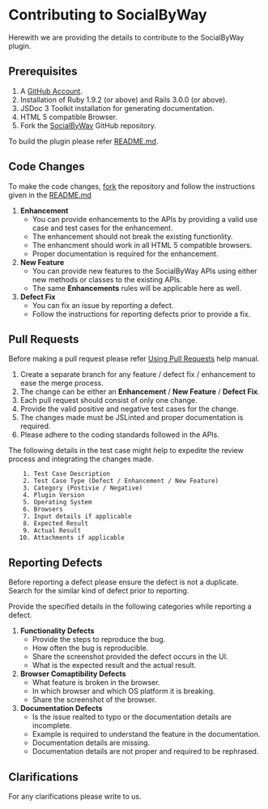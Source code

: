 Contributing to SocialByWay
=================================

Herewith we are providing the details to contribute to the SocialByWay plugin. 

Prerequisites 
------------
   1. A [GitHub Account](https://github.com/signup/free "Sign up For Git Account").
   2. Installation of Ruby 1.9.2 (or above) and Rails 3.0.0 (or above).
   3. JSDoc 3 Toolkit installation for generating documentation.
   4. HTML 5 compatible Browser.
   5. Fork the [SocialByWay](https://github.com/Imaginea/SocialByWay "Fork the SocialByWay plugin") GitHub repository.

To build the plugin please refer [README.md](https://github.com/Imaginea/SocialByWay/blob/master/README.md "ReadMe File").

Code Changes
------------
To make the code changes, [fork](https://github.com/Imaginea/SocialByWay "Fork the SocialByWay plugin") the repository and follow the instructions given in the [README.md](https://github.com/Imaginea/SocialByWay/blob/master/README.md "ReadMe File")

1. **Enhancement**
    * You can provide enhancements to the APIs by providing a valid use case and test cases for the enhancement.
    * The enhancement should not break the existing functionlity.
    * The enhancment should work in all HTML 5 compatible browsers. 
    * Proper documentation is required for the enhancement.
2. **New Feature**
    * You can provide new features to the SocialByWay APIs using either new methods or classes to the existing APIs.
    * The same **Enhancements** rules will be applicable here as well.
3. **Defect Fix**
    * You can fix an issue by reporting a defect. 
    * Follow the instructions for reporting defects prior to provide a fix. 

Pull Requests
------------
Before making a pull request please refer [Using Pull Requests](https://help.github.com/articles/using-pull-requests "Using Pull Requests") help manual.

1. Create a separate branch for any feature / defect fix / enhancement to ease the merge process.
2. The change can be either an **Enhancement** / **New Feature** / **Defect Fix**.
2. Each pull request should consist of only one change.
4. Provide the valid positive and negative test cases for the change.
5. The changes made must be JSLinted and proper documentation is required.
6. Please adhere to the coding standards followed in the APIs.

The following details in the test case might help to expedite the review process and integrating the changes made.            

        1. Test Case Description
        2. Test Case Type (Defect / Enhancement / New Feature)
        3. Category (Postivie / Negative)
        4. Plugin Version
        5. Operating System
        6. Browsers
        7. Input details if applicable        
        8. Expected Result 
        9. Actual Result
       10. Attachments if applicable


Reporting Defects
------------
Before reporting a defect please ensure the defect is not a duplicate. Search for the similar kind of defect prior to reporting. 

Provide the specified details in the following categories while reporting a defect.

1. **Functionality Defects**
    * Provide the steps to reproduce the bug.
    * How often the bug is reproducible.
    * Share the screenshot provided the defect occurs in the UI. 
    * What is the expected result and the actual result.
2. **Browser Comaptibility Defects**
    * What feature is broken in the browser.
    * In which browser and which OS platform it is breaking.
    * Share the screenshot of the browser.
3. **Documentation Defects**
    * Is the issue realted to typo or the documentation details are incomplete.
    * Example is required to understand the feature in the documentation.
    * Documentation details are missing.
    * Documentation details are not proper and required to be rephrased.


Clarifications
------------ 

For any clarifications please write to us.
